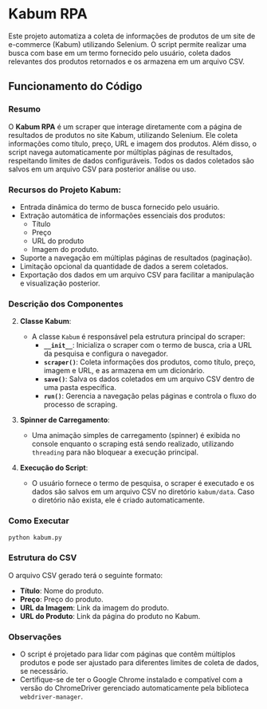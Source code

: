 # Kabum RPA

Este projeto automatiza a coleta de informações de produtos de um site de e-commerce (Kabum) utilizando Selenium. O script permite realizar uma busca com base em um termo fornecido pelo usuário, coleta dados relevantes dos produtos retornados e os armazena em um arquivo CSV.

## Funcionamento do Código

### Resumo

O **Kabum RPA** é um scraper que interage diretamente com a página de resultados de produtos no site Kabum, utilizando Selenium. Ele coleta informações como título, preço, URL e imagem dos produtos. Além disso, o script navega automaticamente por múltiplas páginas de resultados, respeitando limites de dados configuráveis. Todos os dados coletados são salvos em um arquivo CSV para posterior análise ou uso.

### Recursos do Projeto Kabum:
- Entrada dinâmica do termo de busca fornecido pelo usuário.
- Extração automática de informações essenciais dos produtos:
  - Título
  - Preço
  - URL do produto
  - Imagem do produto.
- Suporte a navegação em múltiplas páginas de resultados (paginação).
- Limitação opcional da quantidade de dados a serem coletados.
- Exportação dos dados em um arquivo CSV para facilitar a manipulação e visualização posterior.

### Descrição dos Componentes

2. **Classe Kabum**:
   - A classe `Kabum` é responsável pela estrutura principal do scraper:
     - **`__init__`**: Inicializa o scraper com o termo de busca, cria a URL da pesquisa e configura o navegador.
     - **`scraper()`**: Coleta informações dos produtos, como título, preço, imagem e URL, e as armazena em um dicionário.
     - **`save()`**: Salva os dados coletados em um arquivo CSV dentro de uma pasta específica.
     - **`run()`**: Gerencia a navegação pelas páginas e controla o fluxo do processo de scraping.

3. **Spinner de Carregamento**:
   - Uma animação simples de carregamento (spinner) é exibida no console enquanto o scraping está sendo realizado, utilizando `threading` para não bloquear a execução principal.

4. **Execução do Script**:
   - O usuário fornece o termo de pesquisa, o scraper é executado e os dados são salvos em um arquivo CSV no diretório `kabum/data`. Caso o diretório não exista, ele é criado automaticamente.

### Como Executar

```bash
python kabum.py
```

### Estrutura do CSV

O arquivo CSV gerado terá o seguinte formato:
- **Título**: Nome do produto.
- **Preço**: Preço do produto.
- **URL da Imagem**: Link da imagem do produto.
- **URL do Produto**: Link da página do produto no Kabum.

### Observações

- O script é projetado para lidar com páginas que contêm múltiplos produtos e pode ser ajustado para diferentes limites de coleta de dados, se necessário.
- Certifique-se de ter o Google Chrome instalado e compatível com a versão do ChromeDriver gerenciado automaticamente pela biblioteca `webdriver-manager`.